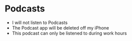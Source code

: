 # Podcasts

- I will not listen to Podcasts
- The Podcast app will be deleted off my iPhone
- This podcast can only be listened to during work hours
